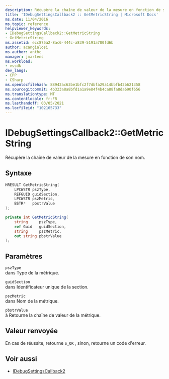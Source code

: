 ```yaml
---
description: Récupère la chaîne de valeur de la mesure en fonction de son nom.
title: 'IDebugSettingsCallback2 :: GetMetricString | Microsoft Docs'
ms.date: 11/04/2016
ms.topic: reference
helpviewer_keywords:
- IDebugSettingsCallback2::GetMetricString
- GetMetricString
ms.assetid: ecc875a2-8ac6-444c-a839-5191a780fd6b
author: acangialosi
ms.author: anthc
manager: jmartens
ms.workload:
- vssdk
dev_langs:
- CPP
- CSharp
ms.openlocfilehash: 88942ac63be1bfc2f7dbfa29a14bbfb42b621358
ms.sourcegitcommit: 4b323a8a8bfd1a1a9e84f4b4ca88fa8da690f656
ms.translationtype: MT
ms.contentlocale: fr-FR
ms.lasthandoff: 03/05/2021
ms.locfileid: "102165733"
---
```

# <a name="idebugsettingscallback2getmetricstring"></a>IDebugSettingsCallback2::GetMetricString
Récupère la chaîne de valeur de la mesure en fonction de son nom.

## <a name="syntax"></a>Syntaxe

```cpp
HRESULT GetMetricString(
    LPCWSTR pszType,
    REFGUID guidSection,
    LPCWSTR pszMetric,
    BSTR*   pbstrValue
);
```

```csharp
private int GetMetricString(
    string     pszType,
    ref Guid   guidSection,
    string     pszMetric,
    out string pbstrValue
);
```

## <a name="parameters"></a>Paramètres
`pszType`\
dans Type de la métrique.

`guidSection`\
dans Identificateur unique de la section.

`pszMetric`\
dans Nom de la métrique.

`pbstrValue`\
à Retourne la chaîne de valeur de la métrique.

## <a name="return-value"></a>Valeur renvoyée
 En cas de réussite, retourne `S_OK` , sinon, retourne un code d'erreur.

## <a name="see-also"></a>Voir aussi
- [IDebugSettingsCallback2](../../../extensibility/debugger/reference/idebugsettingscallback2.md)
